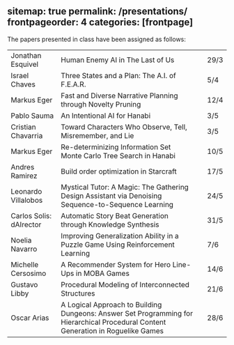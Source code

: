 sitemap: true
permalink: /presentations/
frontpageorder: 4
categories: [frontpage]
---

The papers presented in class have been assigned as follows:

<table><tr><td>
Jonathan Esquivel</td><td>Human Enemy AI in The Last of Us<td><td>29/3</td></tr>
<tr><td>Israel Chaves</td><td>Three States and a Plan: The A.I. of F.E.A.R.<td><td>5/4</td></tr>
<tr><td>Markus Eger</td><td>Fast and Diverse Narrative Planning through Novelty Pruning<td><td>12/4</td></tr>
<tr><td>Pablo Sauma</td><td>An Intentional AI for Hanabi<td><td>3/5</td></tr>
<tr><td>Cristian Chavarria</td><td>Toward Characters Who Observe, Tell, Misremember, and Lie<td><td>3/5</td></tr>
<tr><td>Markus Eger</td><td>Re-determinizing Information Set Monte Carlo Tree Search in Hanabi<td><td>10/5</td></tr>
<tr><td>Andres Ramirez</td><td>Build order optimization in Starcraft<td><td>17/5</td></tr>
<tr><td>Leonardo Villalobos</td><td>Mystical Tutor: A Magic: The Gathering Design Assistant via Denoising Sequence-to-Sequence Learning<td><td>24/5</td></tr>
<tr><td>Carlos Solis: dAIrector</td><td>Automatic Story Beat Generation through Knowledge Synthesis<td><td>31/5</td></tr>
<tr><td>Noelia Navarro</td><td>Improving Generalization Ability in a Puzzle Game Using Reinforcement Learning<td><td>7/6</td></tr>
<tr><td>Michelle Cersosimo</td><td>A Recommender System for Hero Line-Ups in MOBA Games<td><td>14/6</td></tr>
<tr><td>Gustavo Libby</td><td>Procedural Modeling of Interconnected Structures<td><td>21/6</td></tr>
<tr><td>Oscar Arias</td><td>A Logical Approach to Building Dungeons: Answer Set Programming for Hierarchical Procedural Content Generation in Roguelike Games<td><td>28/6</td></tr></table>